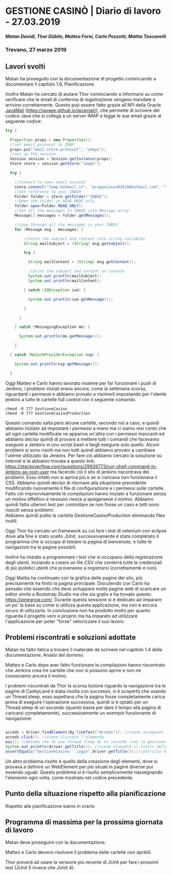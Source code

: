 # GESTIONE CASINÒ | Diario di lavoro - 27.03.2019
##### Matan Davidi, Thor Düblin, Matteo Forni, Carlo Pezzotti, Mattia Toscanelli
### Trevano, 27 marzo 2019

## Lavori svolti
Matan ha proseguito con la documentazione di progetto cominciando a documentare il capitolo 1.6, Pianificazione.

Inoltre Matan ha cercato di aiutare Thor cominciando a informarsi su come verificare che le email di conferma di registrazione vengano mandate e arrivino correttamente. Questo può essere fatto grazie all'API della Oracle [JavaMail](https://javaee.github.io/javamail/) (https://javaee.github.io/javamail/), che permette di scrivere del codice Java che si collega a un server IMAP e legge le sue email grazie al seguente codice:
```java
try {

  Properties props = new Properties();
  //set email protocol to IMAP
  props.put("mail.store.protocol", "imaps");
  //set up the session
  Session session = Session.getInstance(props);
  Store store = session.getStore("imaps");

  try {

    //Connect to your email account
    store.connect("imap.hotmail.it", "gruppoCasin02018@hotmail.com", "fAkEPAsSwOrD");
    //Get reference to your INBOX
    Folder folder = store.getFolder("INBOX");
    //Open the folder in READ MODE only
    folder.open(Folder.READ_ONLY);
    //Get all the messages in INBOX into Message array
    Message[] messages = folder.getMessages();

    //Loop through all the messages in your INBOX
    for (Message msg : messages) {

        //Fetch the subject and content into string variables
        String mailSubject = (String) msg.getSubject();

        try {

          String mailContent = (String) msg.getContent();

          //print the subject and content on console
          System.out.println(mailSubject);
          System.out.println(mailContent);

        } catch (IOException ioe) {

          System.out.println(ioe.getMessage());

        }

      }

    } catch (MessagingException me) {

      System.out.println(me.getMessage());

    }

  } catch (NoSuchProviderException nsp) {

    System.out.println(nsp.getMessage());

  }
```
Oggi Matteo e Carlo hanno lavorato insieme per far funzionare i push di Jenkins, i problemi iniziali erano ancora, come la settimana scorsa, riguardanti i permessi e abbiamo provato a risolverli impostando per l'utente jenkins a tutte le cartelle full control con il seguente comando.
```
chmod -R 777 GestioneCasino
chmod -R 777 GestioneCasinoProduction
```
Questo comando salta però alcune cartelle, secondo noi a caso, e quindi abbiamo iniziato ad impostare i permessi a mano ma ci siamo resi conto che ad ogni cartella modificata ne appariva un'altra con i permessi mancanti ed abbiamo deciso quindi di provare a mettere tutti i comandi che facevamo eseguire a Jenkins in uno script bash e fargli eseguire solo quello. Alcuni problemi si sono risolti ma non tutti quindi abbiamo provato a cambiare l'utente utilizzato da Jenkins. Per fare ciò abbiamo cercato la soluzione su internet e la abbiamo trovata a questo link: https://stackoverflow.com/questions/29926773/run-shell-command-in-jenkins-as-root-user ma facendo ciò il sito di jenkins riscontrava dei problemi. Esso infatti non si apriva più e se si caricava non funzionava il CSS. Abbiamo quindi deciso di ritornare alla situazione precedente modificando nuovamente il file di configurazione e i permessi sulle cartelle. Fatto ciò improvvisamente le compilazioni hanno iniziato a funzionare senza un motivo effettivo e nessuno riesce a spiegarsene il motivo.
Abbiamo quindi fatto ulteriori test per controllare se non fosse un caso e tutti sono riusciti senza problemi.  
Abbiamo quindi pulito la cartella GestioneCasinoProduction eliminando files inutili.

Oggi Thor ha cercato un framework su cui fare i test di selenium con eclipse dove alla fine è stato scelto JUnit, successivamente è stata completato il programma che si occupa di testare la pagina di benvenuto, e tutte le navigazioni tra le pagine possibili.

Inoltre ha iniziato a programmare i test che si occupano della registrazione degli utenti, iniziando a creare un file CSV che conterrà tutte le credenziali di più ipotetici utenti che proveranno a registrarsi (correttamente e non).

Oggi Mattia ha continuato con la grafica delle pagine del sito, più precisamente ha finito la pagina principale. Discutendo con Carlo ha pensato che essendo che deve sviluppare molte pagine web di scaricare un editor simile a Bootstrap Studio ma che sia gratis e ha trovato questo: https://pinegrow.com/. Durante questa sessione si è dedicato ad imparare un po' la base su come si utilizza questa applicazione, ma non è ancora sicuro di utilizzarla. In conclusione non ha prodotto molto per quanto riguarda il progetto vero e proprio ma ha imparato ad utilizzare l'applicazione per poter "forse" velocizzare il suo lavoro.

##  Problemi riscontrati e soluzioni adottate
Matan ha fatto fatica a trovare il materiale da scrivere nel capitolo 1.4 della documentazione, Analisi del dominio.

Matteo e Carlo dopo aver fatto funzionare le compilazioni hanno riscontrato che Jenkins crea tre cartelle che non si possono aprire e non ne conosciamo ancora il motivo.

I problemi riscontrati da Thor la scorsa lezione riguardo la navigazione tra le pagine di CashyLand è stata risolta con successo, si è scoperto che usando un Thread.sleep, esso aspettava che la pagina fosse completamente carica prima di eseguire l'operazione successiva, quindi si è optato per un Thread.sleep di un secondo (quanto basta per dare il tempo alla pagina di caricarsi completamente), successivamente un esempio funzionante di navigazione:

```Java

accedi = driver.findElement(By.linkText("Accedi")); //viene assegnato l'elemento
accedi.click(); //viene cliccato l'elemento
wai(); //metodo che fa una Thread.sleep di un secondo (con la gestione dell'eccezione)
System.out.println(driver.getTitle()); //viene stampato il titolo della pagina
assertEquals("GestioneCasino - Login",driver.getTitle());//controllo di essere arrivato alla pagina correttamente confrontando il titolo corretto con quello che è presente

```

Un altro problema risolto è quello della creazione degli elementi, dove si provava a definire un WebElement per più situati in pagine diverse pur essendo uguali. Questo problema si è risolto semplicemente riassegnando l'elemento ogni volta, come mostrato nel codice precedente.

##  Punto della situazione rispetto alla pianificazione
Rispetto alla pianificazione siamo in orario.

## Programma di massima per la prossima giornata di lavoro
Matan deve proseguire con la documentazione.

Matteo e Carlo devono risolvere il problema delle cartelle non apribili.

Thor proverà ad usare la versione più recente di JUnit per fare i prossimi test (JUnit 5 invece che JUnit 4).
